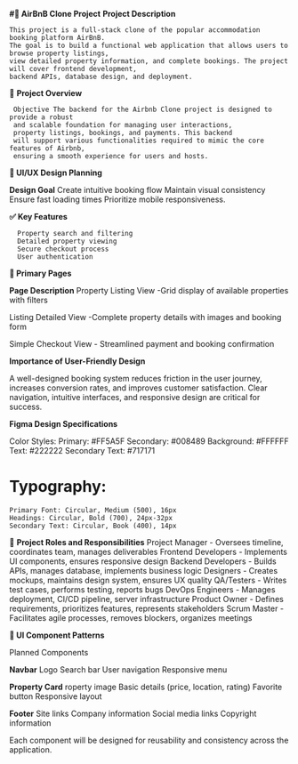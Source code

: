 **#🏡 AirBnB Clone Project**
  **Project Description**
    
    This project is a full-stack clone of the popular accommodation booking platform AirBnB. 
    The goal is to build a functional web application that allows users to browse property listings, 
    view detailed property information, and complete bookings. The project will cover frontend development, 
    backend APIs, database design, and deployment.
    
📌 **Project Overview**

     Objective The backend for the Airbnb Clone project is designed to provide a robust 
     and scalable foundation for managing user interactions, 
     property listings, bookings, and payments. This backend 
     will support various functionalities required to mimic the core features of Airbnb, 
     ensuring a smooth experience for users and hosts.

**🎨 UI/UX Design Planning**

   **Design Goal**
      Create intuitive booking flow
      Maintain visual consistency
      Ensure fast loading times
      Prioritize mobile responsiveness.
      
**✅ Key Features**

      Property search and filtering
      Detailed property viewing
      Secure checkout process
      User authentication
   
**📄 Primary Pages**

**Page	                  Description**
Property Listing View	   -Grid display of available properties with filters

Listing Detailed View	   -Complete property details with images and booking form

Simple Checkout View	    - Streamlined payment and booking confirmation

**Importance of User-Friendly Design**

   A well-designed booking system reduces friction in the user journey, increases conversion rates, 
   and improves customer satisfaction. Clear navigation, intuitive interfaces, and responsive design are critical for success.

**Figma Design Specifications**
   
   Color Styles:
   Primary: #FF5A5F
   Secondary: #008489
   Background: #FFFFFF
   Text: #222222
   Secondary Text: #717171

# Typography:
    Primary Font: Circular, Medium (500), 16px
    Headings: Circular, Bold (700), 24px-32px
    Secondary Text: Circular, Book (400), 14px

👥 **Project Roles and Responsibilities**
      Project Manager       - 	Oversees timeline, coordinates team, manages deliverables
      Frontend Developers	  -  Implements UI components, ensures responsive design
      Backend Developers	   -  Builds APIs, manages database, implements business logic
      Designers	            -  Creates mockups, maintains design system, ensures UX quality
      QA/Testers	           -  Writes test cases, performs testing, reports bugs
      DevOps Engineers	     -  Manages deployment, CI/CD pipeline, server infrastructure
      Product Owner	        -  Defines requirements, prioritizes features, represents stakeholders
      Scrum Master	         -  Facilitates agile processes, removes blockers, organizes meetings


**🧱 UI Component Patterns**

   Planned Components
   
   **Navbar**
         Logo
         Search bar
         User navigation
         Responsive menu
         
   **Property Card**
     roperty image
     Basic details (price, location, rating)
     Favorite button
     Responsive layout
   
   **Footer**
         Site links
         Company information
         Social media links
         Copyright information
      
Each component will be designed for reusability and consistency across the application.
